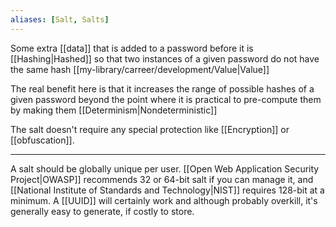 ```yaml
---
aliases: [Salt, Salts]
---
```


Some extra [[data]] that is added to a password before it is [[Hashing|Hashed]] so that two instances of a given password do not have the same hash [[my-library/carreer/development/Value|Value]]

The real benefit here is that it increases the range of possible hashes of a given password beyond the point where it is practical to pre-compute them by making them [[Determinism|Nondeterministic]]

The salt doesn't require any special protection like [[Encryption]] or [[obfuscation]].

---

A salt should be globally unique per user. [[Open Web Application Security Project|OWASP]] recommends 32 or 64-bit salt if you can manage it, and [[National Institute of Standards and Technology|NIST]] requires 128-bit at a minimum. A [[UUID]] will certainly work and although probably overkill, it's generally easy to generate, if costly to store.

